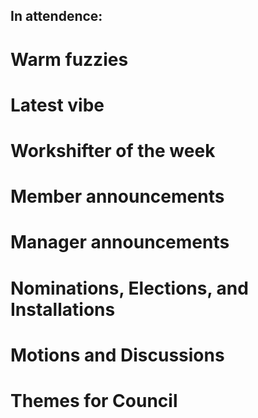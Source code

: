 In attendence:
 - 

# Warm fuzzies

# Latest vibe

# Workshifter of the week

# Member announcements

# Manager announcements

# Nominations, Elections, and Installations

# Motions and Discussions

# Themes for Council
